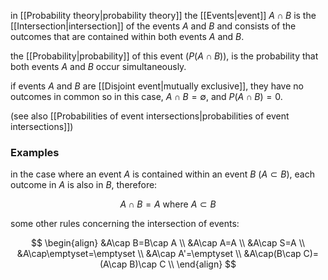 in [[Probability theory|probability theory]] the [[Events|event]] $A\cap B$ is the [[Intersection|intersection]] of the events $A$ and $B$ and consists of the outcomes that are contained within both events $A$ and $B$. 

the [[Probability|probability]] of this event ($P(A\cap B)$), is the probability that both events $A$ and $B$ occur simultaneously. 

if events $A$ and $B$ are [[Disjoint event|mutually exclusive]], they have no outcomes in common so in this case, $A\cap B=\emptyset$, and $P(A\cap B)=0$. 

(see also [[Probabilities of event intersections|probabilities of event intersections]])

### Examples

in the case where an event $A$ is contained within an event $B$ ($A\subset B$), each outcome in $A$ is also in $B$, therefore:

$$
A\cap B=A\text{ where }A\subset B
$$

some other rules concerning the intersection of events:

$$
\begin{align}
&A\cap B=B\cap A \\
&A\cap A=A \\
&A\cap S=A \\
&A\cap\emptyset=\emptyset \\
&A\cap A'=\emptyset \\
&A\cap(B\cap C)=(A\cap B)\cap C \\
\end{align}
$$

